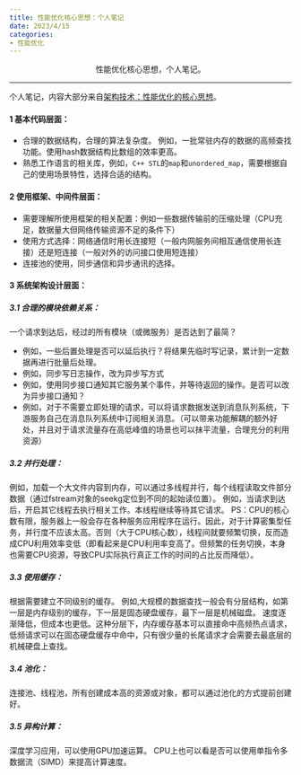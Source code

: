 ```yaml
---
title: 性能优化核心思想：个人笔记
date: 2023/4/15
categories: 
- 性能优化
---
```


<center>
性能优化核心思想，个人笔记。
</center>

<!--more-->

***

个人笔记，内容大部分来自[架构技术：性能优化的核心思想](https://www.bilibili.com/video/BV1MX4y1o7My/?spm_id_from=333.337.search-card.all.click&vd_source=fb4ef4d1b0e426d02542e32563feb87f)。


#### 1 基本代码层面：
- 合理的数据结构，合理的算法复杂度。 例如，一批常驻内存的数据的高频查找功能。使用hash数据结构比数组的效率更高。
- 熟悉工作语言的相关库，例如，`C++ STL`的`map`和`unordered_map`，需要根据自己的使用场景特性，选择合适的结构。

#### 2 使用框架、中间件层面：
- 需要理解所使用框架的相关配置：例如一些数据传输前的压缩处理（CPU充足，数据量大但网络传输资源不足的条件下）
- 使用方式选择：网络通信时用长连接短（一般内网服务间相互通信使用长连接）还是短连接（一般对外的访问接口使用短连接）
- 连接池的使用，同步通信和异步通讯的选择。

#### 3 系统架构设计层面：

##### 3.1 合理的模块依赖关系：
一个请求到达后，经过的所有模块（或微服务）是否达到了最简？
- 例如，一些后置处理是否可以延后执行？将结果先临时写记录，累计到一定数据再进行批量后处理。
- 例如，同步写日志操作，改为异步写方式
- 例如，使用同步接口通知其它服务某个事件，并等待返回的操作。是否可以改为异步接口通知？
- 例如，对于不需要立即处理的请求，可以将请求数据发送到消息队列系统，下游服务自己在消息队列系统中订阅相关消息。（可以带来功能解耦的额外好处，并且对于请求流量存在高低峰值的场景也可以抹平流量，合理充分的利用资源）

##### 3.2 并行处理：
例如，加载一个大文件内容到内存，可以通过多线程并行，每个线程读取文件部分数据（通过fstream对象的seekg定位到不同的起始读位置）。
例如，当请求到达后，开启其它线程去执行相关工作。本线程继续等待其它请求。
PS：CPU的核心数有限，服务器上一般会存在各种服务应用程序在运行。因此，对于计算密集型任务，并行度不应该太高。否则（大于CPU核心数），线程间就要频繁切换，反而造成CPU利用效率变低（即看起来是CPU利用率变高了。但频繁的任务切换，本身也需要CPU资源，导致CPU实际执行真正工作的时间的占比反而降低）。

##### 3.3 使用缓存：
根据需要建立不同级别的缓存。
例如,大规模的数据查找一般会有分层结构，如第一层是内存级别的缓存，下一层是固态硬盘缓存，最下一层是机械磁盘。 速度逐渐降低，但成本也更低。这种分层下，内存缓存基本可以直接命中高频热点请求，低频请求可以在固态硬盘缓存中命中，只有很少量的长尾请求才会需要去最底层的机械硬盘上查找。

##### 3.4 池化：
连接池、线程池，所有创建成本高的资源或对象，都可以通过池化的方式提前创建好。

##### 3.5 异构计算：
深度学习应用，可以使用GPU加速运算。
CPU上也可以看是否可以使用单指令多数据流（SIMD）来提高计算速度。


